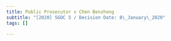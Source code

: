 ```yaml
---
title: Public Prosecutor v Chen Benzhong
subtitle: "[2020] SGDC 5 / Decision Date: 8\_January\_2020"
tags: []

---
```

